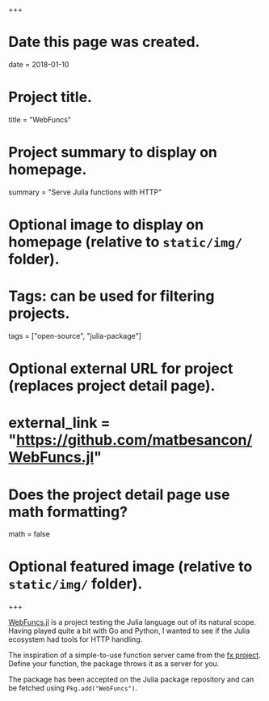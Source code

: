 +++
# Date this page was created.
date = 2018-01-10

# Project title.
title = "WebFuncs"

# Project summary to display on homepage.
summary = "Serve Julia functions with HTTP"

# Optional image to display on homepage (relative to `static/img/` folder).

# Tags: can be used for filtering projects.
tags = ["open-source", "julia-package"]

# Optional external URL for project (replaces project detail page).
# external_link = "https://github.com/matbesancon/WebFuncs.jl"

# Does the project detail page use math formatting?
math = false

# Optional featured image (relative to `static/img/` folder).

+++

[WebFuncs.jl](https://github.com/matbesancon/WebFuncs.jl) is a project
testing the Julia language out of its natural scope.
Having played quite a bit with Go and Python, I wanted to see if
the Julia ecosystem had tools for HTTP handling.

The inspiration of a simple-to-use function server came from the
[fx project](https://github.com/metrue/fx). Define your function, the
package throws it as a server for you.

The package has been accepted on the Julia package repository and can be fetched
using `Pkg.add("WebFuncs")`.
